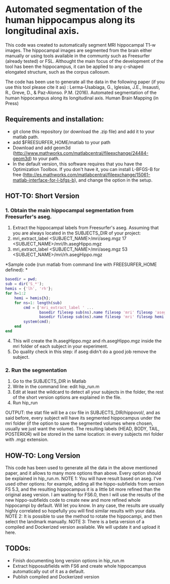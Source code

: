 # Automated segmentation of the human hippocampus along its longitudinal axis.

This code was created to automatically segment MRI hippocampal T1-w images. 
The hippocampal images are segmented from the brain either manually or using tools available in the communty such as Freesurfer (already tested) or FSL. 
Althought the main focus of the development of the tool has been the hippocampus, it can be applied to any c-shaped elongated structure, such as the corpus callosum. 

The code has been use to generate all the data in the following paper (if you use this tool please cite it as) :
Lerma-Usabiaga, G., Iglesias, J.E., Insausti, R., Greve, D., & Paz-Alonso. P.M. (2016).
Automated segmentation of the human hippocampus along its longitudinal axis. 
Human Brain Mapping (in Press)



## Requirements and installation:
- git clone this repository (or download the .zip file) and add it to your matlab path. 
- add $FREESURFER_HOME/matlab to your path
- Download and add geom3d (http://www.mathworks.com/matlabcentral/fileexchange/24484-geom3d) to your path.
- In the default version, this software requires that you have the Optimization Toolbox. If you don't have it, you can install L-BFGS-B for free (http://es.mathworks.com/matlabcentral/fileexchange/15061-matlab-interface-for-l-bfgs-b), and change the option in the setup.



## HOT-TO: Short Version
### 1. Obtain the main hippocampal segmentation from Freesurfer's aseg.
  1. Extract the hippocampal labels from Freesurfer's aseg. Assuming that you are always located in the SUBJECTS_DIR of your project: 
  2. mri_extract_label  <SUBJECT_NAME>/mri/aseg.mgz 17  <SUBJECT_NAME>/mri/lh.asegHippo.mgz
  3. mri_extract_label  <SUBJECT_NAME>/mri/aseg.mgz 53  <SUBJECT_NAME>/mri/rh.asegHippo.mgz

  *Sample code (run matlab from command line with FREESURFER_HOME defined): *
```matlab
basedir = pwd;
sub = dir('S_*'); 
hemis = {'lh', 'rh'};
for h=1:2
    hemi = hemis{h};
    for ns=1: length(sub)
        cmd = ['mri_extract_label ' ...
               basedir filesep sub(ns).name filesep 'mri' filesep 'aseg.mgz 17 ' ...
               basedir filesep sub(ns).name filesep 'mri' filesep hemi '.asegHippo.mgz'];
        system(cmd);
    end
end
```
  4. This will create the lh.asegHippo.mgz and rh.asegHippo.mgz inside the mri folder of each subject in your experiment. 
  5. Do quality check in this step: if aseg didn't do a good job remove the subject. 

### 2. Run the segmentation
  1. Go to the SUBJECTS_DIR in Matlab
  2. Write in the command line: edit hip_run.m
  3. Edit at least the wildcard to detect all your subjects in the folder, the rest of the short version options are explained in the file. 
  4. Run hip_run

OUTPUT: the stat file will be a csv file in SUBJECTS_DIR/hippovol/, and as said before, every subject will have its segmented hippocampus under the mri folder (if the option to save the segmented volumes where chosen, usually we just want the volume). The resulting labels (HEAD, BODY, TAIL, POSTERIOR) will be stored in the same location: in every subjects mri folder with .mgz extension. 



## HOW-TO: Long Version
This code has been used to generate all the data in the above mentioned paper, and it allows to many more options than above. 
Every option should be explained in hip_run.m.
NOTE 1: You will have result based on aseg. I've used other options: for example, adding all the hippo-subfields from version FS 5.3, and the resulting hippocampus it is a little bit more refined than the original aseg version. I am waiting for FS6.0, then I will use the results of the new hippo-subfields code to create new and more refined whole hippocampi by default. Will let you know. In any case, the results are usually highly correlated so hopefully you will find similar results with your data. 
NOTE 2: It is possible to use the method to rotate the hippocampi, and then select the landmark manually. 
NOTE 3: There is a beta version of a compiled and Dockerized version available. We will update it and upload it here. 



## TODOs: 
- Finish documenting long version options in hip_run.m
- Extract hipposubfields with FS6 and create whole hippocampus automatically out of it as a default.
- Publish compiled and Dockerized version










